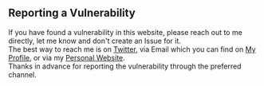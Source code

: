 ## Reporting a Vulnerability

If you have found a vulnerability in this website, please reach out to me directly, let me know and don't create an Issue for it.  
The best way to reach me is on [Twitter](https://twitter.com/ChaseManning_NZ), via Email which you can find on [My Profile](https://github.com/chase-manning/), or via my [Personal Website](https://chasemanning.co.nz/).  
Thanks in advance for reporting the vulnerability through the preferred channel.
